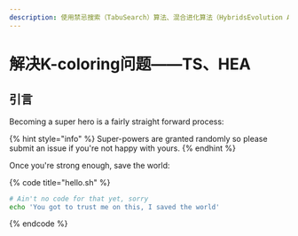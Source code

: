```yaml
---
description: 使用禁忌搜索（TabuSearch）算法、混合进化算法（HybridsEvolution Algorithm）解决K色图涂色问题。
---
```


# 解决K-coloring问题——TS、HEA

## 引言

Becoming a super hero is a fairly straight forward process:

{% hint style="info" %}
 Super-powers are granted randomly so please submit an issue if you're not happy with yours.
{% endhint %}

Once you're strong enough, save the world:

{% code title="hello.sh" %}
```bash
# Ain't no code for that yet, sorry
echo 'You got to trust me on this, I saved the world'
```
{% endcode %}



